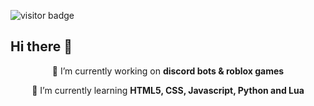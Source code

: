 ![visitor badge](https://visitor-badge.laobi.icu/badge?page_id=systemsps.systemsps)

## Hi there 👋

<div align="center">
 
 🔭 I’m currently working on **discord bots & roblox games**
 
 🌱 I’m currently learning **HTML5, CSS, Javascript, Python and Lua**

 </div>
